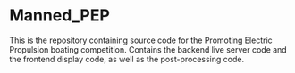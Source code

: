 ﻿# Manned_PEP

This is the repository containing source code for the Promoting Electric Propulsion boating competition. Contains the backend live server code and the frontend display code, as well as the post-processing code.
